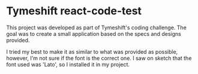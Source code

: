 # Tymeshift react-code-test

This project was developed as part of Tymeshift's coding challenge.
The goal was to create a small application based on the specs and designs provided.

I tried my best to make it as similar to what was provided as possible, however, I'm not sure if the font is the correct one.
I saw on sketch that the font used was 'Lato', so I installed it in my project.

